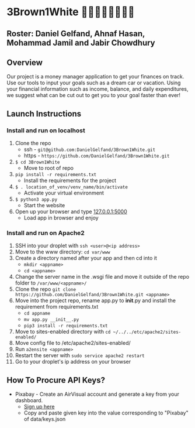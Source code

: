 # 3Brown1White 🖐🏾🖐🏾🖐🏾🖐🏻

## Roster: Daniel Gelfand, Ahnaf Hasan, Mohammad Jamil and Jabir Chowdhury

## Overview 

Our project is a money manager application to get your finances on track. Use our tools to input your goals such as a dream car or vacation. Using your financial information such as income, balance, and daily expenditures, we suggest what can be cut out to get you to your goal faster than ever!

## Launch Instructions

### Install and run on localhost

1. Clone the repo
    * ssh - `git@github.com:DanielGelfand/3Brown1White.git`
    * https - `https://github.com/DanielGelfand/3Brown1White.git`
2. `$ cd 3Brown1White`
   * Move to root of repo
3. `pip install -r requirements.txt`
    * Install the requirements for the project
4.  `$ . location_of_venv/venv_name/bin/activate`
    * Activate your virtual environment
5. `$ python3 app.py`
    * Start the website
7. Open up your browser and type [127.0.0.1:5000](http://127.0.0.1:5000/)
    * Load app in browser and enjoy

### Install and run on Apache2

1. SSH into your droplet with `ssh <user>@<ip address>`
2. Move to the www directory: `cd var/www`
3. Create a directory named after your app and then cd into it
    * `mkdir <appname>`
    * `cd <appname>`
4. Change the server name in the <appname>.wsgi file and move it outside of the repo folder to `/var/www/<appname>/`
5. Clone the repo `git clone https://github.com/DanielGelfand/3Brown1White.git <appname>`
6. Move into the project repo, rename app.py to __init__.py and install the requirement from requirements.txt
    * `cd appname`
    * `mv app.py __init__.py`
    * `pip3 install -r requirements.txt`
7. Move to sites-enabled directory with `cd ~/../../etc/apache2/sites-enabled/` 
8. Move config file to /etc/apache2/sites-enabled/
9. Run `a2ensite <appname>`
10. Restart the server with `sudo service apache2 restart`
11. Go to your droplet's ip address on your browser

 ## How To Procure API Keys?

 * Pixabay - Create an AirVisual account and generate a key from your dashboard.
    * [Sign up here](https://pixabay.com/service/about/api/)
    * Copy and paste given key into the value corresponding to "Pixabay" of data/keys.json


